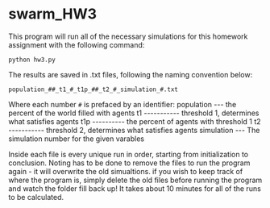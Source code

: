 # swarm_HW3

This program will run all of the necessary simulations for this homework assignment with the following command:

```
python hw3.py
```

The results are saved in .txt files, following the naming convention below:

```
population_##_t1_#_t1p_##_t2_#_simulation_#.txt
```

Where each number `#` is prefaced by an identifier:
population --- the percent of the world filled with agents
t1 ----------- threshold 1, determines what satisfies agents
t1p ---------- the percent of agents with threshold 1
t2 ----------- threshold 2, determines what satisfies agents
simulation --- The simulation number for the given varables

Inside each file is every unique run in order, starting from initialization to conclusion. Noting has to be done to remove the files to run the program again - it will overwrite the old simualtions. if you wish to keep track of where the program is, simply delete the old files before running the program and watch the folder fill back up! It takes about 10 minutes for all of the runs to be calculated.